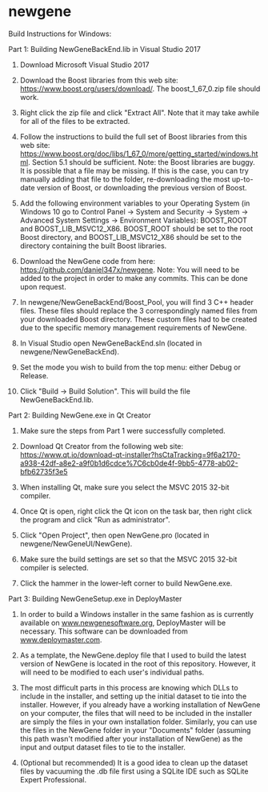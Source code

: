 newgene
=======

Build Instructions for Windows:

Part 1: Building NewGeneBackEnd.lib in Visual Studio 2017

1) Download Microsoft Visual Studio 2017

2) Download the Boost libraries from this web site: https://www.boost.org/users/download/. The boost_1_67_0.zip file should work.

3) Right click the zip file and click "Extract All". Note that it may take awhile for all of the files to be extracted.

4) Follow the instructions to build the full set of Boost libraries from this web site: https://www.boost.org/doc/libs/1_67_0/more/getting_started/windows.html. Section 5.1 should be sufficient. Note: the Boost libraries are buggy. It is possible that a file may be missing. If this is the case, you can try manually adding that file to the folder, re-downloading the most up-to-date version of Boost, or downloading the previous version of Boost.

5) Add the following environment variables to your Operating System (in Windows 10 go to Control Panel -> System and Security -> System -> Advanced System Settings -> Environment Variables): BOOST_ROOT and BOOST_LIB_MSVC12_X86. BOOST_ROOT should be set to the root Boost directory, and BOOST_LIB_MSVC12_X86 should be set to the directory containing the built Boost libraries.

6) Download the NewGene code from here: https://github.com/daniel347x/newgene. Note: You will need to be added to the project in order to make any commits. This can be done upon request.

7) In newgene/NewGeneBackEnd/Boost_Pool, you will find 3 C++ header files. These files should replace the 3 correspondingly named files from your downloaded Boost directory. These custom files had to be created due to the specific memory management requirements of NewGene.

8) In Visual Studio open NewGeneBackEnd.sln (located in newgene/NewGeneBackEnd).

9) Set the mode you wish to build from the top menu: either Debug or Release.

10) Click "Build -> Build Solution". This will build the file NewGeneBackEnd.lib.

Part 2: Building NewGene.exe in Qt Creator

1) Make sure the steps from Part 1 were successfully completed.

2) Download Qt Creator from the following web site: https://www.qt.io/download-qt-installer?hsCtaTracking=9f6a2170-a938-42df-a8e2-a9f0b1d6cdce%7C6cb0de4f-9bb5-4778-ab02-bfb62735f3e5

3) When installing Qt, make sure you select the MSVC 2015 32-bit compiler.

4) Once Qt is open, right click the Qt icon on the task bar, then right click the program and click "Run as administrator".

5) Click "Open Project", then open NewGene.pro (located in newgene/NewGeneUI/NewGene).

6) Make sure the build settings are set so that the MSVC 2015 32-bit compiler is selected.

7) Click the hammer in the lower-left corner to build NewGene.exe.

Part 3: Building NewGeneSetup.exe in DeployMaster

1) In order to build a Windows installer in the same fashion as is currently available on www.newgenesoftware.org, DeployMaster will be necessary. This software can be downloaded from www.deploymaster.com.

2) As a template, the NewGene.deploy file that I used to build the latest version of NewGene is located in the root of this repository. However, it will need to be modified to each user's individual paths.

3) The most difficult parts in this process are knowing which DLLs to include in the installer, and setting up the initial dataset to tie into the installer. However, if you already have a working installation of NewGene on your computer, the files that will need to be included in the installer are simply the files in your own installation folder. Similarly, you can use the files in the NewGene folder in your "Documents" folder (assuming this path wasn't modified after your installation of NewGene) as the input and output dataset files to tie to the installer.

4) (Optional but recommended) It is a good idea to clean up the dataset files by vacuuming the .db file first using a SQLite IDE such as SQLite Expert Professional.